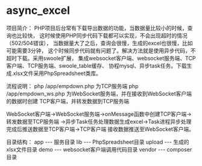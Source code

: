 # async_excel
   项目简介：
   PHP项目后台常有下载导出数据的功能，当数据量比较小的时候，查询也比较快，
这时候使用PHP同步代码下载都可以实现，不会出现超时的情况（502/504错误），
当数据量大了之后，查询会很慢，生成的excel也很慢，比如可能需要3分钟，
这个时候同步代码就有问题了。解决方法就是使用异步代码，不超时下载。采用swoole扩展，
集成websocket客户端、websocket服务端、TCP客户端、TCP服务端、swoole_table缓存、
协程mysql、异步task任务。下载生成.xlsx文件采用PhpSpreadsheet类库。
   
   流程说明：
   php /app/empdown.php 为TCP服务端
   php /app/empdown_ws.php 为WebSocket服务端，并在接收到WebSocket客户端的数据时创建
   TCP客户端，并转发数据到TCP服务端
   
   WebSocket客户端->WebSocket服务端->onMessage函数中创建TCP客户端->转发数据至TCP服务端
   ->异步Task任务处理数据生成excel->Task进程异步处理完成后推送数据至TCP客户端->TCP客户端
   接收数据推送至WebSocket客户端。
   
   目录结构：
   app --- 服务目录
   lib --- PhpSpreadsheet目录
   upload --- 生成的xlsx文件目录
   demo --- websocket客户端调用代码目录
   vendor --- composer目录
